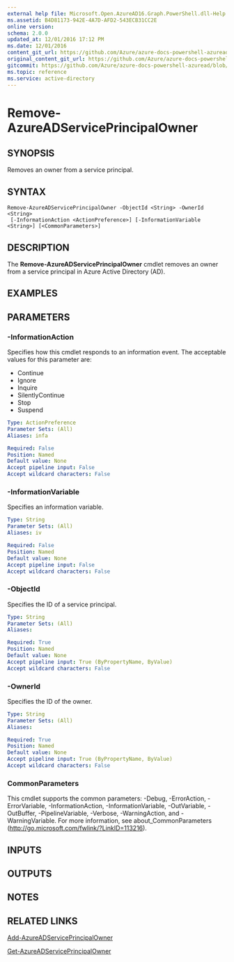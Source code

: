 ```yaml
---
external help file: Microsoft.Open.AzureAD16.Graph.PowerShell.dll-Help.xml
ms.assetid: B4D81173-942E-4A7D-AFD2-543ECB31CC2E
online version:
schema: 2.0.0
updated_at: 12/01/2016 17:12 PM
ms.date: 12/01/2016
content_git_url: https://github.com/Azure/azure-docs-powershell-azuread/blob/rodejo5-10/Azure%20AD%20Cmdlets/AzureAD/v2/Remove-AzureADServicePrincipalOwner.md
original_content_git_url: https://github.com/Azure/azure-docs-powershell-azuread/blob/rodejo5-10/Azure%20AD%20Cmdlets/AzureAD/v2/Remove-AzureADServicePrincipalOwner.md
gitcommit: https://github.com/Azure/azure-docs-powershell-azuread/blob/8f658f99458e2c236d5f4be363030b6f24cacc4c
ms.topic: reference
ms.service: active-directory
---
```


# Remove-AzureADServicePrincipalOwner

## SYNOPSIS
Removes an owner from a service principal.

## SYNTAX

```
Remove-AzureADServicePrincipalOwner -ObjectId <String> -OwnerId <String>
 [-InformationAction <ActionPreference>] [-InformationVariable <String>] [<CommonParameters>]
```

## DESCRIPTION
The **Remove-AzureADServicePrincipalOwner** cmdlet removes an owner from a service principal in Azure Active Directory (AD).

## EXAMPLES

## PARAMETERS

### -InformationAction
Specifies how this cmdlet responds to an information event. The acceptable values for this parameter are:

- Continue
- Ignore
- Inquire
- SilentlyContinue
- Stop
- Suspend

```yaml
Type: ActionPreference
Parameter Sets: (All)
Aliases: infa

Required: False
Position: Named
Default value: None
Accept pipeline input: False
Accept wildcard characters: False
```

### -InformationVariable
Specifies an information variable.

```yaml
Type: String
Parameter Sets: (All)
Aliases: iv

Required: False
Position: Named
Default value: None
Accept pipeline input: False
Accept wildcard characters: False
```

### -ObjectId
Specifies the ID of a service principal.

```yaml
Type: String
Parameter Sets: (All)
Aliases: 

Required: True
Position: Named
Default value: None
Accept pipeline input: True (ByPropertyName, ByValue)
Accept wildcard characters: False
```

### -OwnerId
Specifies the ID of the owner.

```yaml
Type: String
Parameter Sets: (All)
Aliases: 

Required: True
Position: Named
Default value: None
Accept pipeline input: True (ByPropertyName, ByValue)
Accept wildcard characters: False
```

### CommonParameters
This cmdlet supports the common parameters: -Debug, -ErrorAction, -ErrorVariable, -InformationAction, -InformationVariable, -OutVariable, -OutBuffer, -PipelineVariable, -Verbose, -WarningAction, and -WarningVariable. For more information, see about_CommonParameters (http://go.microsoft.com/fwlink/?LinkID=113216).

## INPUTS

## OUTPUTS

## NOTES

## RELATED LINKS

[Add-AzureADServicePrincipalOwner](./Add-AzureADServicePrincipalOwner.md)

[Get-AzureADServicePrincipalOwner](./Get-AzureADServicePrincipalOwner.md)
